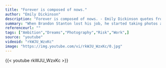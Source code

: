 ```yaml
---
title: "Forever is composed of nows."
author: "Emily Dickinson"
description: "Forever is composed of nows. - Emily Dickinson quotes from GetInspired365.com"
summary: "When Brandon Stanton lost his job, he started taking photos and became an Internet sensation - this is his story."
referenceurl: ""
tags: ["Ambition","Dreams","Photography","Risk","Work",]
source: "youtube"
videoid: "rkWJU_WzxKc"
image: "https://img.youtube.com/vi/rkWJU_WzxKc/0.jpg"
---
```


{{< youtube rkWJU_WzxKc >}}
